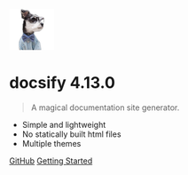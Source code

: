 <!-- background image -->

<!-- background color -->

![](_media/dog.png)

# docsify 4.13.0

[](https://github.com/docsifyjs/docsify/blob/develop/docs/_coverpage.md#docsify-4130)

> A magical documentation site generator.

- Simple and lightweight
- No statically built html files
- Multiple themes

[GitHub](https://github.com/docsifyjs/docsify/) [Getting Started](https://github.com/docsifyjs/docsify/blob/develop/docs/_coverpage.md#docsify)


